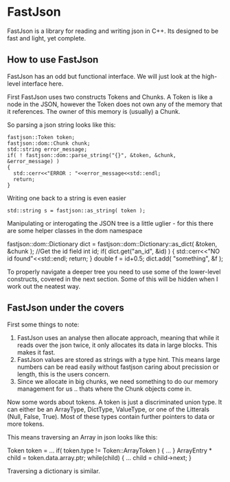 FastJson
========

FastJson is a library for reading and writing json in C++. Its designed to be fast and light, yet complete.

How to use FastJson
-------------------

FastJson has an odd but functional interface. We will just look at the high-level interface here.

First FastJson uses two constructs Tokens and Chunks. A Token is like a node in the JSON, however the Token does not
own any of the memory that it references. The owner of this memory is (usually) a Chunk.

So parsing a json string looks like this:

    fastjson::Token token;
    fastjson::dom::Chunk chunk;
    std::string error_message;
    if( ! fastjson::dom::parse_string("{}", &token, &chunk, &error_message) )
    {
      std::cerr<<"ERROR : "<<error_message<<std::endl;
      return;
    }

Writing one back to a string is even easier

    std::string s = fastjson::as_string( token );

Manipulating or interogating the JSON tree is a little uglier - for this there are some helper classes in the dom namespace

   fastjson::dom::Dictionary dict = fastjson::dom::Dictionary::as_dict( &token, &chunk );
   //Get the id field
   int id;
   if( dict.get<int>("an_id", &id) )
   {
     std::cerr<<"NO id found"<<std::endl;
     return;
   }
   double f = id+0.5;
   dict.add<double>( "something", &f );

To properly navigate a deeper tree you need to use some of the lower-level constructs, covered in the next section.
Some of this will be hidden when I work out the neatest way.


FastJson under the covers
-------------------------
First some things to note:
1. FastJson uses an analyse then allocate approach, meaning that while it reads over the json twice, it only allocates its data in large blocks. This makes it fast.
2. FastJson values are stored as strings with a type hint. This means large numbers can be read easily without fastjson caring about precission or length, this is the users concern.
3. Since we allocate in big chunks, we need something to do our memory management for us .. thats where the Chunk objects come in.

Now some words about tokens. A token is just a discriminated union type. It can either be an ArrayType, DictType, ValueType, or one of the Litterals (Null, False, True). Most of these types contain further pointers to data or more tokens.

This means traversing an Array in json looks like this:

   Token token = ...
   if( token.type != Token::ArrayToken ) { ... }
   ArrayEntry * child = token.data.array.ptr;
   while(child)
   {
      ...
      child = child->next;
   }

Traversing a dictionary is similar.






 


   



